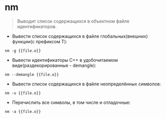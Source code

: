 # nm

> Выводит список содержащихся в объектном файле идентификаторов.

- Вывести список содержащихся в файле глобальных(внешних) функции(с префиксом T):

`nm -g {{file.o}}`

- Вывести идентификаторы C++ в удобочитаемом виде(раздекорированные - demangle):

`nm --demangle {{file.o}}`

- Вывести список содержащихся в файле неопределённых символов:

`nm -u {{file.o}}`

- Перечислить все символы, в том числе и отладочные:

`nm -a {{file.o}}`

